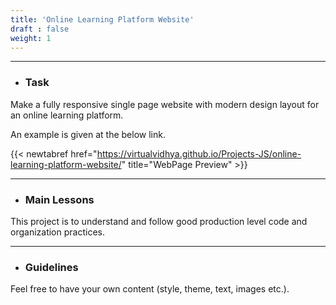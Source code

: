 ```yaml
---
title: 'Online Learning Platform Website'
draft : false
weight: 1
---
```


---

- ### Task

Make a fully responsive single page website with modern design layout for an online learning platform.

An example is given at the below link.

{{< newtabref  href="https://virtualvidhya.github.io/Projects-JS/online-learning-platform-website/" title="WebPage Preview" >}}

---

- ### Main Lessons

This project is to understand and follow good production level code and organization practices.

---

- ### Guidelines

Feel free to have your own content (style, theme, text, images etc.).